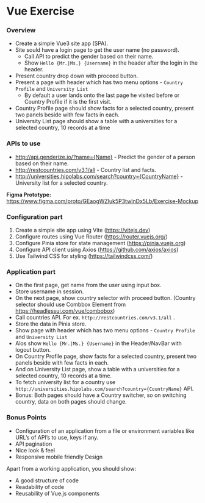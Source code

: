 # Vue Exercise
### Overview 
* Create a simple Vue3 site app (SPA).
* Site sould have a login page to get the user name (no password).
  * Call API to predict the gender based on their name. 
  * Show `Hello {Mr.|Ms.} {Username}` in the header after the login in the header.
* Present country drop down with proceed button.
* Present a page with header which has two menu options - `Country Profile` and `University List`
  * By default a user lands onto the last page he visited before or Country Profile if it is the first visit.
* Country Profile page should show facts for a selected country, present two panels beside with few facts in each.
* University List page should show a table with a universities for a selected country, 10 records at a time

### APIs to use
* http://api.genderize.io/?name={Name} - Predict the gender of a person based on their name.
* http://restcountries.com/v3.1/all - Country list and facts.
* http://universities.hipolabs.com/search?country={CountryName} - University list for a selected country.

**Figma Prototype:** https://www.figma.com/proto/GEaogWZluk5P3twInDx5Lb/Exercise-Mockup

### Configuration part 
1. Create a simple site app using Vite  (https://vitejs.dev)
2. Configure routes using Vue Router (https://router.vuejs.org/)
2. Configure Pinia store for state management (https://pinia.vuejs.org)
3. Configure API client using Axios (https://github.com/axios/axios)
4. Use Tailwind CSS for styling (https://tailwindcss.com/)

### Application part 
* On the first page, get name from the user using input box. 
* Store username in session. 
* On the next page, show country selector with proceed button. (Country selector should use Combbox Element from https://headlessui.com/vue/combobox)
* Call countries API. For ex. `http://restcountries.com/v3.1/all` . 
* Store the data in Pinia store. 
* Show page with header which has two menu options - `Country Profile` and `University List`
* Alos show `Hello {Mr.|Ms.} {Username}` in the Header/NavBar with logout button. 
* On Country Profile page, show facts for a selected country, present two panels beside with few facts in each.
* And on University List page, show a table with a universities for a selected country, 10 records at a time.
* To fetch university list for a country use `http://universities.hipolabs.com/search?country={CountryName}` API.
* Bonus: Both pages should have a Country switcher, so on switching country, data on both pages should change.

### Bonus Points 
* Configuration of an application from a file or environment variables like URLʼs of APIʼs to use, keys if any.
* API pagination
* Nice look & feel
* Responsive mobile friendly Design
	

Apart from a working application, you should show: 
- A good structure of code 
- Readability of code 
- Reusability of Vue.js components 


